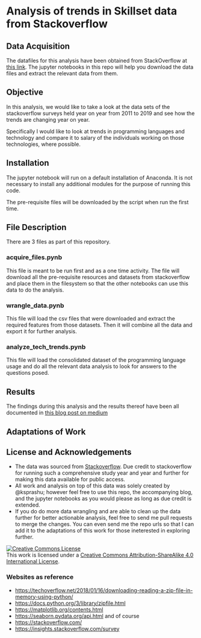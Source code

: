 # Analysis of trends in Skillset data from Stackoverflow

## Data Acquisition
The datafiles for this analysis have been obtained from StackOverflow at [this link](https://insights.stackoverflow.com/survey). The jupyter notebooks in this repo will help you download the data files and extract the relevant data from them.

## Objective
In this analysis, we would like to take a look at the data sets of the stackoverflow surveys held year on year from 2011 to 2019 and see how the trends are changing year on year. 

Specifically I would like to look at trends in programming languages and technology and compare it to salary of the individuals working on those technologies, where possible.

## Installation
The jupyter notebook will run on a default installation of Anaconda. It is not necessary to install any additional modules for the purpose of running this code. 

The pre-requisite files will be downloaded by the script when run the first time.

## File Description
There are 3 files as part of this repository.

### acquire_files.pynb
This file is meant to be run first and as a one time activity. The file will download all the pre-requisite resources and datasets from stackoverflow and place them in the filesystem so that the other notebooks can use this data to do the analysis.

### wrangle_data.pynb
This file will load the csv files that were downloaded and extract the required features from those datasets. Then it will combine all the data and export it for further analysis.

### analyze_tech_trends.pynb
This file will load the consolidated dataset of the programming language usage and do all the relevant data analysis to look for answers to the questions posed.

## Results
The findings during this analysis and the results thereof have been all documented in [this blog post on medium](https://medium.com/@ksprashu/programming-language-preferences-7e9bfed0f5d1)

## Adaptations of Work
<none>

## License and Acknowledgements
- The data was sourced from [Stackoverflow](https://insights.stackoverflow.com/survey). Due credit to stackoverflow for running such a comprehensive study year and year and further for making this data available for public access.
- All work and analysis on top of this data was solely created by @ksprashu; however feel free to use this repo, the accompanying blog, and the jupyter notebooks as you would please as long as due credit is extended.
- If you do do more data wrangling and are able to clean up the data further for better actionable analysis, feel free to send me pull requests to merge the changes. You can even send me the repo urls so that I can add it to the adaptations of this work for those ineterested in exploring further.

<a rel="license" href="http://creativecommons.org/licenses/by-sa/4.0/"><img alt="Creative Commons License" style="border-width:0" src="https://i.creativecommons.org/l/by-sa/4.0/88x31.png" /></a><br />This work is licensed under a <a rel="license" href="http://creativecommons.org/licenses/by-sa/4.0/">Creative Commons Attribution-ShareAlike 4.0 International License</a>.

### Websites as reference
- https://techoverflow.net/2018/01/16/downloading-reading-a-zip-file-in-memory-using-python/
- https://docs.python.org/3/library/zipfile.html
- https://matplotlib.org/contents.html
- https://seaborn.pydata.org/api.html
and of course
- https://stackoverflow.com/
- https://insights.stackoverflow.com/survey
